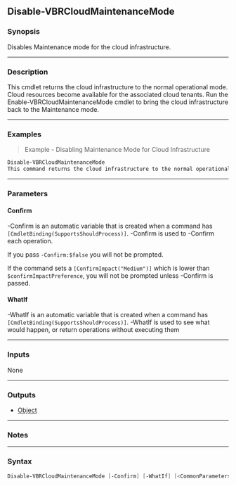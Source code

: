 Disable-VBRCloudMaintenanceMode
-------------------------------

### Synopsis
Disables Maintenance mode for the cloud infrastructure.

---

### Description

This cmdlet returns the cloud infrastructure to the normal operational mode. Cloud resources become available for the associated cloud tenants. Run the Enable-VBRCloudMaintenanceMode cmdlet to bring the cloud infrastructure back to the Maintenance mode.

---

### Examples
> Example - Disabling Maintenance Mode for Cloud Infrastructure

```PowerShell
Disable-VBRCloudMaintenanceMode
This command returns the cloud infrastructure to the normal operational mode.
```

---

### Parameters
#### **Confirm**
-Confirm is an automatic variable that is created when a command has ```[CmdletBinding(SupportsShouldProcess)]```.
-Confirm is used to -Confirm each operation.

If you pass ```-Confirm:$false``` you will not be prompted.

If the command sets a ```[ConfirmImpact("Medium")]``` which is lower than ```$confirmImpactPreference```, you will not be prompted unless -Confirm is passed.

#### **WhatIf**
-WhatIf is an automatic variable that is created when a command has ```[CmdletBinding(SupportsShouldProcess)]```.
-WhatIf is used to see what would happen, or return operations without executing them

---

### Inputs
None

---

### Outputs
* [Object](https://learn.microsoft.com/en-us/dotnet/api/System.Object)

---

### Notes

---

### Syntax
```PowerShell
Disable-VBRCloudMaintenanceMode [-Confirm] [-WhatIf] [<CommonParameters>]
```
